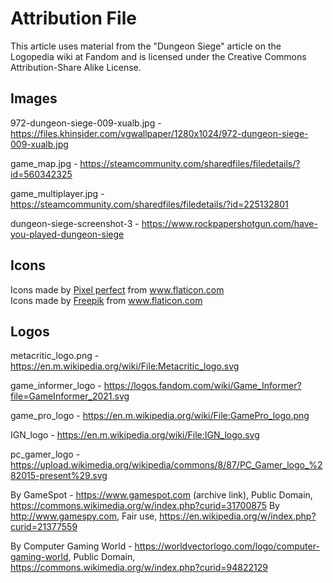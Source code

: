 # Attribution File
This article uses material from the "Dungeon Siege" article on the Logopedia wiki at Fandom and is licensed under the Creative Commons Attribution-Share Alike License.

## Images
972-dungeon-siege-009-xualb.jpg - https://files.khinsider.com/vgwallpaper/1280x1024/972-dungeon-siege-009-xualb.jpg

game_map.jpg - https://steamcommunity.com/sharedfiles/filedetails/?id=560342325

game_multiplayer.jpg - https://steamcommunity.com/sharedfiles/filedetails/?id=225132801

dungeon-siege-screenshot-3 - https://www.rockpapershotgun.com/have-you-played-dungeon-siege

## Icons
<div>Icons made by <a href="https://www.flaticon.com/authors/pixel-perfect" title="Pixel perfect">Pixel perfect</a> from <a href="https://www.flaticon.com/" title="Flaticon">www.flaticon.com</a></div><div>Icons made by <a href="https://www.freepik.com" title="Freepik">Freepik</a> from <a href="https://www.flaticon.com/" title="Flaticon">www.flaticon.com</a></div>

## Logos
metacritic_logo.png - https://en.m.wikipedia.org/wiki/File:Metacritic_logo.svg

game_informer_logo - https://logos.fandom.com/wiki/Game_Informer?file=GameInformer_2021.svg

game_pro_logo - https://en.m.wikipedia.org/wiki/File:GamePro_logo.png

IGN_logo - https://en.m.wikipedia.org/wiki/File:IGN_logo.svg

pc_gamer_logo - https://upload.wikimedia.org/wikipedia/commons/8/87/PC_Gamer_logo_%282015-present%29.svg

By GameSpot - https://www.gamespot.com (archive link), Public Domain, https://commons.wikimedia.org/w/index.php?curid=31700875
By http://www.gamespy.com, Fair use, https://en.wikipedia.org/w/index.php?curid=21377559

By Computer Gaming World - https://worldvectorlogo.com/logo/computer-gaming-world, Public Domain, https://commons.wikimedia.org/w/index.php?curid=94822129